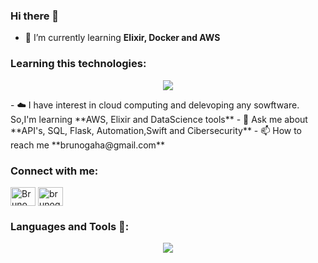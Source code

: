 ### Hi there 👋


- 🌱 I’m currently learning **Elixir, Docker and AWS**
<h3 align="left">Learning this technologies:</h3>
<p align="center">
  <a href="https://skillicons.dev">
    <img src="https://skillicons.dev/icons?i=docker,firebase,elixir,AWS&perline=14"/>
  </a>
</p>
- ☁️ I have interest in cloud computing and delevoping any sowftware. So,I'm learning **AWS, Elixir and DataScience tools**
- 💬 Ask me about **API's, SQL, Flask, Automation,Swift and Cibersecurity**
- 📫 How to reach me **brunogaha@gmail.com**

<h3 align="left">Connect with me:</h3>
<p align="left">
<a href="www.linkedin.com/in/bruno-galli-hambleton" target="blank"><img align="center" src="https://raw.githubusercontent.com/rahuldkjain/github-profile-readme-generator/master/src/images/icons/Social/linked-in-alt.svg" alt="Bruno Galli Hambleton" height="30" width="40" /></a>
<a href="https://instagram.com/brunogallih" target="blank"><img align="center" src="https://raw.githubusercontent.com/rahuldkjain/github-profile-readme-generator/master/src/images/icons/Social/instagram.svg" alt="brunogallih" height="30" width="40" /></a>
</p>

<h3 align="left">Languages and Tools 📎:</h3>

<p align="center">
  <a href="https://skillicons.dev">
    <img src="https://skillicons.dev/icons?i=git,bootstrap,cs,cpp,css,discord,docker,firebase,github,html,js,linux,md,mysql,py,vscode,bash,cmake,django,flask,ai,ps,pr,figma,neovim,powershell,replit,sqlite,stackoverflow,swift,visualstudio&perline=14"/>
  </a>
</p>
